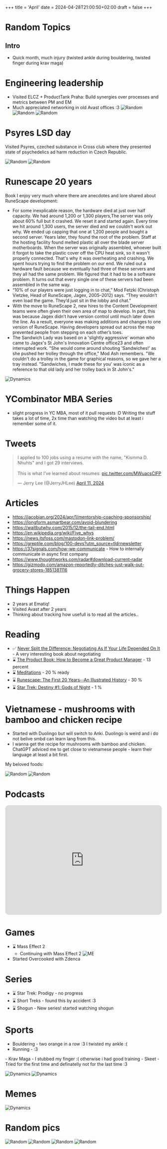 +++
title = 'April'
date = 2024-04-28T21:00:50+02:00
draft = false
+++

<style>

 .youtube-video {
  aspect-ratio: 16 / 9;
  width: 100%;
}
  /* Styles for the photo container */
  .photo-container {
    display: flex;
    flex-wrap: wrap;
    justify-content: center;
    gap: 10px;
  }

  /* Styles for individual photos */
  .photo {
    width: 200px;
    height: 200px;
    object-fit: cover;
    border-radius: 5px;
    box-shadow: 0 0 5px rgba(0, 0, 0, 0.3);
  }
</style>

# Random Topics


## Intro
- Quick month, much injury (twisted ankle during bouldering, twisted finger during krav maga)



 # Engineering leadership
 - Visited ELCZ + ProductTank Praha: Build synergies over processes and metrics between PM and EM
 - Much appreciated networking in old Avast offices :3
![Random](/images/042024/avast_leadership.jpg)
![Random](/images/042024/avast_leadership2.jpg)
![Random](/images/042024/avast_leadership3.jpg)
 


 # Psyres LSD day

 Visited Psyres, czeched substance in Cross club where they presented state of psychedelics ad harm reduction in Czech Republic.

![Random](/images/042024/psyres.jpg)
![Random](/images/042024/psyres2.jpg)


# Runescape 20 years

Book I enjoy very much where there are anecdotes and lore shared about RuneScape development:

- For some inexplicable reason, the hardware died at just over half capacity. We had around 1,200 or 1,300 players,The server was only about 60% full but it crashed. We reset it and started again. Every time we hit around 1,300 users, the server died and we couldn't work out why. We ended up capping that one at 1,200 people and bought a second server. Years later, they found the root of the problem. Staff at the hosting facility found melted plastic all over the blade server motherboards. When the server was originally assembled, whoever built it forgot to take the plastic cover off the CPU heat sink, so it wasn't properly connected. That's why it was overheating and crashing. We spent hours trying to find the problem on our end. We ruled out a hardware fault because we eventually had three of these servers and they all had the same problem. We figured that it had to be a software problem. It turns out that every single one of these servers had been assembled in the same way.
- “10% of our players were just logging in to chat,” Mod Fetzki (Christoph Vietzke, Head of RuneScape, Jagex, 2005–2012) says. “They wouldn’t even load the game. They’d just sit in the lobby and chat.”
- With the move to RuneScape 2, new hires to the Content Development teams were often given their own area of map to develop. In part, this was because Jagex didn’t have version control until much later down the line. As a result, everyone was making additions and changes to one version of RuneScape. Having developers spread out across the map prevented people from stepping on each other’s toes.
- The Sandwich Lady was based on a 'slightly aggressive' woman who came to Jagex's St John's Innovation Centre office23 and often interrupted work. "She would come around shouting 'Sandwiches!' as she pushed her trolley through the office," Mod Ash remembers. "We couldn't do a trolley in the game for graphical reasons, so we gave her a tray instead. "Sandwiches, I made these for you' was iconic as a reference to that old lady and her trolley back in St John's."

![Dynamics](/images/042024/runescape_stronghold_of_security.jpg)

# YCombinator MBA Series

- slight progress in YC MBA, most of it pull requests :D Writing the stuff takes a lot of time, 2x time than watching the video but at least i remember some of it.


# Tweets

<blockquote class="twitter-tweet"><p lang="en" dir="ltr">I applied to 100 jobs using a resume with the name, &quot;Kismma D. Nhuhts&quot; and I got 29 interviews. <br><br>This is what I&#39;ve learned about resumes: <a href="https://t.co/MWuacsClFP">pic.twitter.com/MWuacsClFP</a></p>&mdash; Jerry Lee (@JerryJHLee) <a href="https://twitter.com/JerryJHLee/status/1778484920593055763?ref_src=twsrc%5Etfw">April 11, 2024</a></blockquote> <script async src="https://platform.twitter.com/widgets.js" charset="utf-8"></script>


# Articles
  - https://jacobian.org/2024/apr/1/mentorship-coaching-sponsorship/
  - https://longform.asmartbear.com/avoid-blundering
  - https://waitbutwhy.com/2015/12/the-tail-end.html
  - https://en.wikipedia.org/wiki/Five_whys
  - https://news.itsfoss.com/mastodon-link-problem/
  - https://greptile.com/blog/100-devs?utm_source=tldrnewsletter
  - https://37signals.com/how-we-communicate - How to internally communicate in async first company
  - https://www.thoughtworks.com/radar#download-current-radar
  - https://gizmodo.com/amazon-reportedly-ditches-just-walk-out-grocery-stores-1851381116

# Things Happen

- 2 years at Ematiq!
- Visited Avast after 2 years
- Thinking about tracking how usefull is to read all the articles..

# Reading
- ✅ [Never Split the Difference: Negotiating As If Your Life Depended On It](https://www.amazon.com/Never-Split-Difference-Negotiating-Depended/dp/0062407805) - A very interesting book about negotiating
- ⌛ [The Product Book: How to Become a Great Product Manager](https://www.amazon.com/Product-Book-Become-Great-Manager-ebook/dp/B071HFBGXR) - 13 percent
- ⌛ [Meditations](https://www.amazon.com/Meditations-Marcus-Aurelius/dp/1503280462) - 20 % ready
- ⌛ [Runescape: The First 20 Years--An Illustrated History](https://www.amazon.com/Runescape-First-Years-Illustrated-History/dp/1506721257) - 30 %
- ⌛ [Star Trek: Destiny #1: Gods of Night](https://www.amazon.com/Star-Trek-Destiny-Gods-Night-ebook/dp/B0015DTVGK/) - 1 %


# Vietnamese - mushrooms with bamboo and chicken recipe
- Started with Duolingo but will switch to Anki. Duolingo is weird and i do not belive smbd can learn lang from this.
- I wanna get the recipe for mushrooms with bamboo and chicken. ChatGPT adviced me to get close to vietnamese people - learn their language at least a bit first.

My beloved foods:


![Random](/images/042024/cina.jpg)
![Random](/images/042024/cina2.jpg)

# Podcasts

<iframe style="border-radius:12px" src="https://open.spotify.com/embed/episode/6iV8Yb1yh52oKF6vNNowWu?utm_source=generator&t=0" width="100%" height="352" frameBorder="0" allowfullscreen="" allow="autoplay; clipboard-write; encrypted-media; fullscreen; picture-in-picture" loading="lazy"></iframe>

# Games

  - ⌛ Mass Effect 2
    - Continuing with Mass Effect 2
    ![ME](/images/042024/masseffect.jpg)
  - Started Overcooked with Zdenca


# Series

- ⌛ Star Trek: Prodigy - no progress
- ⌛ Short Treks - found this by accident :3
- ⌛ Shogun - New series! started watching shogun

# Sports
   - Bouldering - two orange in a row :3 I twisted my ankle :(
   - Running -  :3
  <div class="strava-embed-placeholder" data-embed-type="activity" data-embed-id="11285424115" data-style="standard"></div><script src="https://strava-embeds.com/embed.js"></script>
   - Krav Maga - I stubbed my finger :( otherwise i had good training
   - Skeet - Tried for the first time and definatelly not for the last time :3

   ![Dynamics](/images/042024/skeet.png)
   ![Dynamics](/images/042024/boulder.png)


# Memes

![Dynamics](/images/042024/dynamics.jpg)

# Random pics

![Random](/images/042024/random1.jpg)
![Random](/images/042024/random2.jpg)
![Random](/images/042024/random3.jpg)
![Random](/images/042024/random4.jpg)